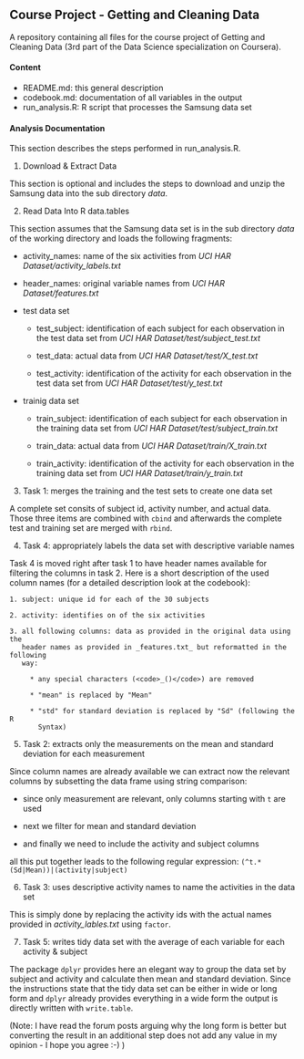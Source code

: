 ## Course Project - Getting and Cleaning Data ##

A repository containing all files for the course project of Getting and
Cleaning Data (3rd part of the Data Science specialization on Coursera).

#### Content ####
* README.md: this general description
* codebook.md: documentation of all variables in the output
* run_analysis.R: R script that processes the Samsung data set

#### Analysis Documentation ####
This section describes the steps performed in run_analysis.R.

1. Download & Extract Data

  This section is optional and includes the steps to download and unzip the
  Samsung data into the sub directory _data_.


2. Read Data Into R data.tables

  This section assumes that the Samsung data set is in the sub directory _data_
  of the working directory and loads the following fragments:

   * activity_names: name of the six activities from
     _UCI HAR Dataset/activity_labels.txt_

   * header_names: original variable names from _UCI HAR Dataset/features.txt_

   * test data set

     * test_subject: identification of each subject for each observation in the
        test data set from _UCI HAR Dataset/test/subject_test.txt_

     * test_data: actual data from _UCI HAR Dataset/test/X_test.txt_

     * test_activity: identification of the activity for each observation in the
         test data set from _UCI HAR Dataset/test/y_test.txt_

   * trainig data set

     * train_subject: identification of each subject for each observation in the
        training data set from _UCI HAR Dataset/test/subject_train.txt_

     * train_data: actual data from _UCI HAR Dataset/train/X_train.txt_

     * train_activity: identification of the activity for each observation in the
         training data set from _UCI HAR Dataset/train/y_train.txt_


3. Task 1: merges the training and the test sets to create one data set

  A complete set consits of subject id, activity number, and actual data. Those
  three items are combined with <code>cbind</code> and afterwards the complete
  test and training set are merged with <code>rbind</code>.


4. Task 4: appropriately labels the data set with descriptive variable names

  Task 4 is moved right after task 1 to have header names available for filtering
  the columns in task 2. Here is a short description of the used column names
  (for a detailed description look at the codebook):

    1. subject: unique id for each of the 30 subjects

    2. activity: identifies on of the six activities

    3. all following columns: data as provided in the original data using the
       header names as provided in _features.txt_ but reformatted in the following
       way:

         * any special characters (<code>_()</code>) are removed

         * "mean" is replaced by "Mean"

         * "std" for standard deviation is replaced by "Sd" (following the R
           Syntax)


5. Task 2: extracts only the measurements on the mean and standard deviation
   for each measurement

Since column names are already available we can extract now the relevant columns
by subsetting the data frame using string comparison:

 * since only measurement are relevant, only columns starting with
   <code>t</code> are used

 * next we filter for mean and standard deviation

 * and finally we need to include the activity and subject columns

all this put together leads to the following regular expression:
<code>(^t.*(Sd|Mean))|(activity|subject)</code>


6. Task 3: uses descriptive activity names to name the activities in the data
   set

This is simply done by replacing the activity ids with the actual names provided
in _activity_lables.txt_ using <code>factor</code>.


7. Task 5: writes tidy data set with the average of each variable for each
   activity & subject

The package <code>dplyr</code> provides here an elegant way to group the data
set by subject and activity and calculate then mean and standard deviation.
Since the instructions state that the tidy data set can be either in wide or
long form and <code>dplyr</code> already provides everything in a wide form the
output is directly written with <code>write.table</code>.

(Note: I have read the forum posts arguing why the long form is better but
  converting the result in an additional step does not add any value in my
  opinion - I hope you agree :-) )
